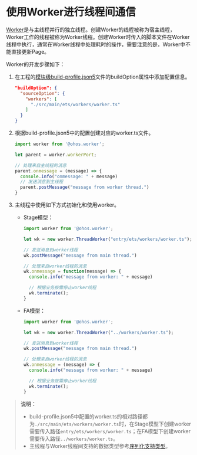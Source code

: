 # 使用Worker进行线程间通信


[Worker](../reference/apis/js-apis-worker.md)是与主线程并行的独立线程。创建Worker的线程被称为宿主线程，Worker工作的线程被称为Worker线程。创建Worker时传入的脚本文件在Worker线程中执行，通常在Worker线程中处理耗时的操作，需要注意的是，Worker中不能直接更新Page。


Worker的开发步骤如下：


1. 在工程的[模块级build-profile.json5](https://developer.harmonyos.com/cn/docs/documentation/doc-guides/ohos-building-configuration-0000001218440654#section6887184182020)文件的buildOption属性中添加配置信息。

   ```json
   "buildOption": {
     "sourceOption": {
       "workers": [
         "./src/main/ets/workers/worker.ts"
       ]
     }
   }
   ```

2. 根据build-profile.json5中的配置创建对应的worker.ts文件。

   ```ts
   import worker from '@ohos.worker';

   let parent = worker.workerPort;

   // 处理来自主线程的消息
   parent.onmessage = (message) => {
     console.info("onmessage: " + message)
     // 发送消息到主线程
     parent.postMessage("message from worker thread.")
   }
   ```

3. 主线程中使用如下方式初始化和使用worker。
   - Stage模型：

      ```ts
      import worker from '@ohos.worker';

      let wk = new worker.ThreadWorker("entry/ets/workers/worker.ts");

      // 发送消息到worker线程
      wk.postMessage("message from main thread.")

      // 处理来自worker线程的消息
      wk.onmessage = function(message) => {
        console.info("message from worker: " + message)

        // 根据业务按需停止worker线程
        wk.terminate();
      }
      ```

   - FA模型：

      ```ts
      import worker from '@ohos.worker';
      
      let wk = new worker.ThreadWorker("../workers/worker.ts");
      
      // 发送消息到worker线程
      wk.postMessage("message from main thread.")
      
      // 处理来自worker线程的消息
      wk.onmessage = (message) => {
        console.info("message from worker: " + message)
      
        // 根据业务按需停止worker线程
        wk.terminate();
      }
      ```

> **说明：**
>
> - build-profile.json5中配置的worker.ts的相对路径都为`./src/main/ets/workers/worker.ts`时，在Stage模型下创建worker需要传入路径`entry/ets/workers/worker.ts`；在FA模型下创建worker需要传入路径`../workers/worker.ts`。
> - 主线程与Worker线程间支持的数据类型参考[序列化支持类型](../reference/apis/js-apis-worker.md#序列化支持类型)。
